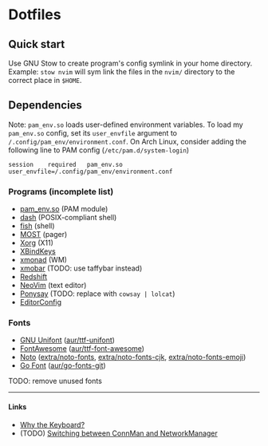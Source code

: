  Dotfiles
================================================================================

   Quick start
--------------------------------------------------------------------------------

Use GNU Stow to create program's config symlink in your home directory.  Example: `stow nvim` will sym link the files in the `nvim/` directory to the correct place in `$HOME`.

   Dependencies
--------------------------------------------------------------------------------

Note: `pam_env.so` loads user-defined environment variables.  To load my `pam_env.so` config, set its `user_envfile` argument to `/.config/pam_env/environment.conf`.  On Arch Linux, consider adding the following line to PAM config (`/etc/pam.d/system-login`)

    session    required   pam_env.so user_envfile=/.config/pam_env/environment.conf


### Programs (incomplete list)
- [pam_env.so](http://www.linux-pam.org/Linux-PAM-html/sag-pam_env.html) (PAM module)
- [dash](http://gondor.apana.org.au/~herbert/dash) (POSIX-compliant shell)
- [fish](https://fishshell.com) (shell)
- [MOST](http://jedsoft.org/most) (pager)
- [Xorg](https://x.org) (X11)
- [XBindKeys](http://nongnu.org/xbindkeys)
- [xmonad](https://xmonad.org) (WM)
- [xmobar](http://projects.haskell.org/xmobar) (TODO: use taffybar instead)
- [Redshift](https://jonls.dk/redshift)
- [NeoVim](https://neovim.io) (text editor)
- [Ponysay](https://erkin.co/ponysay) (TODO: replace with `cowsay | lolcat`)
- [EditorConfig](https://editorconfig.org)

### Fonts
- [GNU Unifont](http://unifoundry.com/unifont.html) ([aur/ttf-unifont](https://aur.archlinux.org/packages/ttf-unifont))
- [FontAwesome](http://fontawesome.io) ([aur/ttf-font-awesome](https://aur.archlinux.org/packages/ttf-font-awesome))
- [Noto](https://www.google.com/get/noto) ([extra/noto-fonts](https://www.archlinux.org/packages/extra/any/noto-fonts), [extra/noto-fonts-cjk](https://www.archlinux.org/packages/extra/any/noto-fonts-cjk), [extra/noto-fonts-emoji](https://www.archlinux.org/packages/extra/any/noto-fonts-emoji]))
- [Go Font](https://blog.golang.org/go-fonts) ([aur/go-fonts-git](https://aur.archlinux.org/packages/go-fonts-git))

TODO: remove unused fonts

--------------------------------------------------------------------------------

#### Links
- [Why the Keyboard?](https://github.com/noctuid/dotfiles/blob/master/README.org#why-the-keyboard)
- (TODO) [Switching between ConnMan and NetworkManager](https://forum.manjaro.org/t/switching-between-connman-and-networkmanager/22285)
